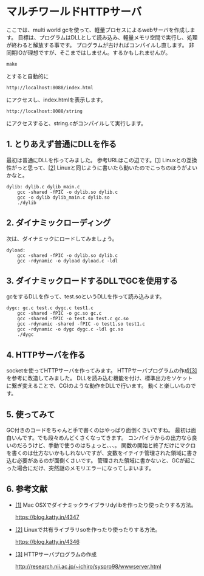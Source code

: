 # マルチワールドHTTPサーバ

ここでは、multi world gcを使って、軽量プロセスによるwebサーバを作成します。
目標は、プログラムはDLLとして読み込み、軽量メモリ空間で実行し、処理が終わると解放する事です。
プログラムが古ければコンパイルし直します。
非同期IOが理想ですが、そこまではしません。するかもしれませんが。

	make

とすると自動的に

	http://localhost:8088/index.html

にアクセスし、index.htmlを表示します。

	http://localhost:8088/string

にアクセスすると、string.cがコンパイルして実行します。

## 1. とりあえず普通にDLLを作る

最初は普通にDLLを作ってみました。
参考URLはこの辺です。<a name="r1"></a>[[1]](#1)
Linuxとの互換性がっと思って、<a name="r2"></a>[[2]](#2) Linuxと同じように書いたら動いたのでこっちのほうがよいかなと。

	dylib: dylib.c dylib_main.c
		gcc -shared -fPIC -o dylib.so dylib.c
		gcc -o dylib dylib_main.c dylib.so
		./dylib

## 2. ダイナミックローディング

次は、ダイナミックにロードしてみましょう。

	dyload:
		gcc -shared -fPIC -o dylib.so dylib.c
		gcc -rdynamic -o dyload dyload.c -ldl

## 3. ダイナミックロードするDLLでGCを使用する

gcをするDLLを作って、test.soというDLLを作って読み込みます。

	dygc: gc.c test.c dygc.c test1.c
		gcc -shared -fPIC -o gc.so gc.c
		gcc -shared -fPIC -o test.so test.c gc.so
		gcc -rdynamic -shared -fPIC -o test1.so test1.c
		gcc -rdynamic -o dygc dygc.c -ldl gc.so
		./dygc

## 4. HTTPサーバを作る

socketを使ってHTTPサーバを作ってみます。
HTTPサーバプログラムの作成<a name="r3"></a>[[3]](#3)を参考に改造してみました。
DLLを読み込む機能を付け、標準出力をソケットに繋ぎ変えることで、CGIのような動作をDLLで行います。
動くと楽しいものです。

## 5. 使ってみて

GC付きのコードをちゃんと手で書くのはやっぱり面倒くさいですね。
最初は面白いんです。でも段々めんどくさくなってきます。
コンパイラからの出力なら良いのだろうけど、手動で使うのはちょっと、、、。
関数の開始と終了だけにマクロを書くのは仕方ないかもしれないですが、変数をイチイチ管理された領域に書き込む必要があるのが面倒くさいです。
管理された領域に書かないと、GCが起こった場合にだけ、突然謎のメモリエラーになってしまいます。

## 6. 参考文献

- <a name="1"></a>[[1]](#r1) Mac OSXでダイナミックライブラリdylibを作ったり使ったりする方法。

	https://blog.katty.in/4347

- <a name="2"></a>[[2]](#r2) Linuxで共有ライブラリsoを作ったり使ったりする方法。

	https://blog.katty.in/4346

- <a name="3"></a>[[3]](#r3) HTTPサーバプログラムの作成

	http://research.nii.ac.jp/~ichiro/syspro98/wwwserver.html

